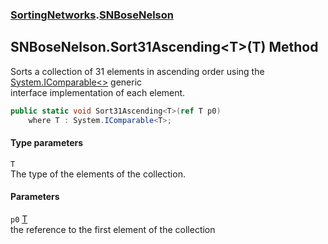 ### [SortingNetworks](SortingNetworks.md 'SortingNetworks').[SNBoseNelson](SortingNetworks_SNBoseNelson.md 'SortingNetworks.SNBoseNelson')
## SNBoseNelson.Sort31Ascending&lt;T&gt;(T) Method
Sorts a collection of 31 elements in ascending order using the [System.IComparable&lt;&gt;](https://docs.microsoft.com/en-us/dotnet/api/System.IComparable-1 'System.IComparable`1') generic  
interface implementation of each element.  
```csharp
public static void Sort31Ascending<T>(ref T p0)
    where T : System.IComparable<T>;
```
#### Type parameters
<a name='SortingNetworks_SNBoseNelson_Sort31Ascending_T_(T)_T'></a>
`T`  
The type of the elements of the collection.
  
#### Parameters
<a name='SortingNetworks_SNBoseNelson_Sort31Ascending_T_(T)_p0'></a>
`p0` [T](SortingNetworks_SNBoseNelson_Sort31Ascending_T_(T).md#SortingNetworks_SNBoseNelson_Sort31Ascending_T_(T)_T 'SortingNetworks.SNBoseNelson.Sort31Ascending&lt;T&gt;(T).T')  
the reference to the first element of the collection
  
